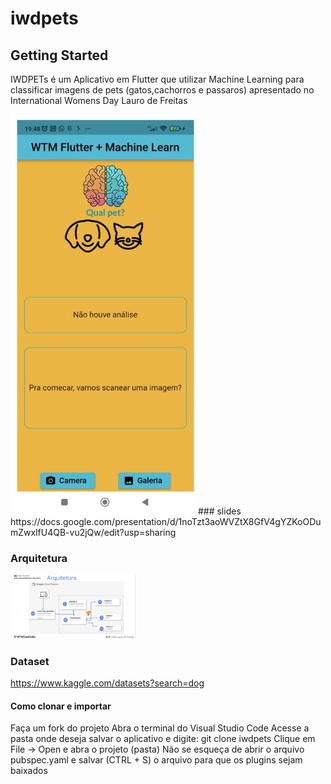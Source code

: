 # iwdpets
## Getting Started

IWDPETs é um Aplicativo em Flutter que utilizar Machine Learning para classificar imagens de pets (gatos,cachorros e passaros) apresentado no International Womens Day Lauro de Freitas

 <img src="https://github.com/dannyserena/iwdpets/blob/master/assets/screen_app.jpeg"/>
### slides 
https://docs.google.com/presentation/d/1noTzt3aoWVZtX8GfV4gYZKoODumZwxlfU4QB-vu2jQw/edit?usp=sharing


### Arquitetura

 <img src="https://github.com/dannyserena/iwdpets/blob/master/assets/arquitetura.jpeg" width="200" />


### Dataset
https://www.kaggle.com/datasets?search=dog

#### Como clonar e importar
Faça um fork do projeto 
Abra o terminal do Visual Studio Code
Acesse a pasta onde deseja salvar o aplicativo e digite: git clone iwdpets
Clique em File -> Open e abra o projeto (pasta)
Não se esqueça de abrir o arquivo pubspec.yaml e salvar (CTRL + S) o arquivo para que os plugins sejam baixados

